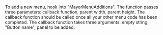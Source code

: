 To add a new menu, hook into "MayorMenuAdditions". 
The function passes three parameters: callback function, parent width, parent height.
The callback function should be called once all your other menu code has been completed.
The callback function takes three arguments: empty string, "Button name", panel to be added.


